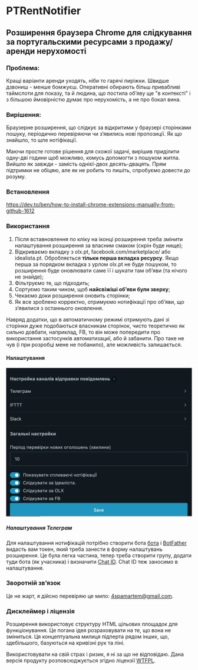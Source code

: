 # PTRentNotifier
## Розширення браузера Chrome для слідкування за португальскими ресурсами з продажу/аренди нерухомості


### Проблема:

Кращі варіанти аренди уходять, ніби то гарячі пиріжки. Швидше дзвониш - менше бомжуєш. Оперативні обирають більш привабливі таймслоти для показу, та й людина, що постила обʼяву ще "в контексті" і з більшою ймовірністю думає про нерухомість, а не про бокал вина.

### Вирішення:

Браузерне розширення, що слідкує за відкритими у браузері сторінками пошуку, періодично перевіряючи чи зʼявились нові пропозиції. Як що знайшло, то шле нотіфікації.

Маючи просте готове рішення для схожої задачі, вирішив приділити одну-дві години щоб можливо, комусь допомогти з пошуком житла. Вийшло як завжди - замість однієї-двох десять-двацять. Прям підтримки не обіцяю, але як не робить то пишіть, спробуємо довести до розуму. 

### Встановлення

https://dev.to/ben/how-to-install-chrome-extensions-manually-from-github-1612

### Використання

1. Після вставновлення по кліку на іконці розширення треба змінити налаштування розширення за власним смаком (скрін буде нище);
2. Відкриваємо вкладку з olx.pt, facebook.com/marketplace/ або idealista.pt. Обробляється **тільки перша вкладка ресурсу**. Якщо перша за порядком вкладка з урлом olx.pt не буде пошуком, то розширення буде оновлювати саме її і шукати там обʼяви (та нічого не знайде);
3. Фільтруємо те, що підходить;
4. Сортуємо таким чином, щоб **найсвіжіші обʼяви були зверху**;
5. Чекаємо доки розширення оновить сторінки;
6. Як все зроблено корректно, отримуємо нотифікації про обʼяви, що зʼявилися з останнього оновлення. 

Навряд додатки, що в автоматичному режимі отримують дані зі сторінки дуже подобаються власникам сторінок, чисто теоретично як сильно довбати, наприклад, FB, то він може попередити про використання застосунків автоматизациї, або й забанити. Про таке не чув (і при розробці мене не побанило), але можливість залишається. 

#### Налаштування
![Налаштування](doc/screens/settings.jpg)

##### Налаштування Телеграм

Для налаштування нотифікацій потрібно створити бота [бота](https://core.telegram.org/bots#6-botfather) і [BotFather](https://t.me/botfather) видасть вам токен, який треба занести в форму налаштувань розширення. Це була легка частина, тепер треба створити групу, додати туди бота (як учасника) і визначити [Chat ID](https://stackoverflow.com/questions/32423837/telegram-bot-how-to-get-a-group-chat-id). Chat ID теж заносимо в налаштування.

### Зворотній звʼязок

Це не жарт, я дійсно перевіряю це мило: [4spamartem@gmail.com](4spamartem@gmail.com).

### Дисклеймер і ліцензія 

Розширення використовує структуру HTML цільових площадок для функціонування. Це погана ідея розраховувати на те, що вона не зміниться. Ця концептуальна милиця підперта рядом інших, що, здебільшого, базуються на кривізні рук та ліні.

Використовувати на свій страх і ризик, я ні за що не відповідаю. Дана версія продукту розповсюджується згідно ліцензії [WTFPL](http://www.wtfpl.net/txt/copying/).
